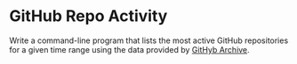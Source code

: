 # GitHub Repo Activity


Write a command-line program that lists the most active GitHub repositories for a given time range using the data provided by [GitHyb Archive](https://www.githubarchive.org/).